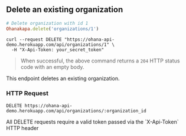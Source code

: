 ## Delete an existing organization

```ruby
# Delete organization with id 1
Ohanakapa.delete('organizations/1')
```

```shell
curl --request DELETE "https://ohana-api-demo.herokuapp.com/api/organizations/1" \
  -H "X-Api-Token: your_secret_token"
```

> When successful, the above command returns a `204` HTTP status code with an empty body.

This endpoint deletes an existing organization.

### HTTP Request

`DELETE https://ohana-api-demo.herokuapp.com/api/organizations/:organization_id`

<aside class="warning">All DELETE requests require a valid token passed via the
`X-Api-Token` HTTP header</aside>
